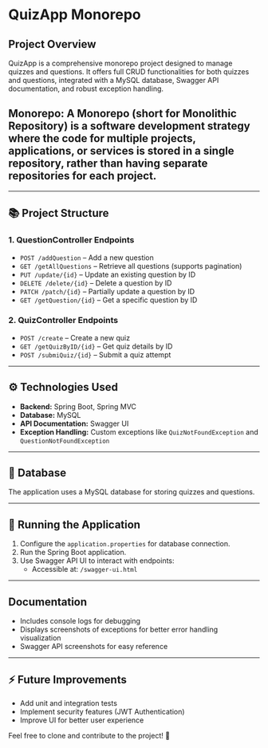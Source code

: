 # QuizApp Monorepo

## Project Overview
QuizApp is a comprehensive monorepo project designed to manage quizzes and questions. It offers full CRUD functionalities for both quizzes and questions, integrated with a MySQL database, Swagger API documentation, and robust exception handling.

## Monorepo: A Monorepo (short for Monolithic Repository) is a software development strategy where the code for multiple projects, applications, or services is stored in a single repository, rather than having separate repositories for each project.
---

## 📚 Project Structure

### 1. **QuestionController Endpoints**
- `POST /addQuestion` – Add a new question
- `GET /getAllQuestions` – Retrieve all questions (supports pagination)
- `PUT /update/{id}` – Update an existing question by ID
- `DELETE /delete/{id}` – Delete a question by ID
- `PATCH /patch/{id}` – Partially update a question by ID
- `GET /getQuestion/{id}` – Get a specific question by ID

### 2. **QuizController Endpoints**
- `POST /create` – Create a new quiz
- `GET /getQuizByID/{id}` – Get quiz details by ID
- `POST /submiQuiz/{id}` – Submit a quiz attempt

---

## ⚙️ Technologies Used
- **Backend:** Spring Boot, Spring MVC
- **Database:** MySQL
- **API Documentation:** Swagger UI
- **Exception Handling:** Custom exceptions like `QuizNotFoundException` and `QuestionNotFoundException`

---

## 🔧 Database
The application uses a MySQL database for storing quizzes and questions.

---

## 🚀 Running the Application
1. Configure the `application.properties` for database connection.
2. Run the Spring Boot application.
3. Use Swagger API UI to interact with endpoints:
   - Accessible at: `/swagger-ui.html`

---

## Documentation
- Includes console logs for debugging
- Displays screenshots of exceptions for better error handling visualization
- Swagger API screenshots for easy reference

---

## ⚡ Future Improvements
- Add unit and integration tests
- Implement security features (JWT Authentication)
- Improve UI for better user experience

Feel free to clone and contribute to the project! 🎉
